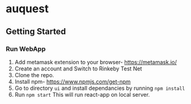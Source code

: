 # auquest


## Getting Started
### Run WebApp
1. Add metamask extension to your browser- https://metamask.io/
2. Create an account and Switch to Rinkeby Test Net
3. Clone the repo.
4. Install npm- https://www.npmjs.com/get-npm
6. Go to directory `ui` and install dependancies by running ```npm install```
7. Run ```npm start```  This will run react-app on local server.

